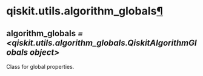 # qiskit.utils.algorithm\_globals[¶](#qiskit-utils-algorithm-globals "Permalink to this headline")

## algorithm\_globals *= \<qiskit.utils.algorithm\_globals.QiskitAlgorithmGlobals object>*

Class for global properties.
